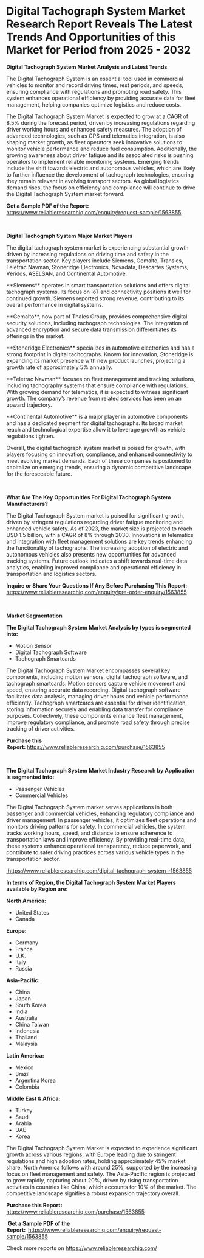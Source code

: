 <p><h1>Digital Tachograph System Market Research Report Reveals The Latest Trends And Opportunities of this Market for Period from 2025 - 2032</h1></p><p><strong>Digital Tachograph System Market Analysis and Latest Trends</strong></p>
<p><p>The Digital Tachograph System is an essential tool used in commercial vehicles to monitor and record driving times, rest periods, and speeds, ensuring compliance with regulations and promoting road safety. This system enhances operational efficiency by providing accurate data for fleet management, helping companies optimize logistics and reduce costs.</p><p>The Digital Tachograph System Market is expected to grow at a CAGR of 8.5% during the forecast period, driven by increasing regulations regarding driver working hours and enhanced safety measures. The adoption of advanced technologies, such as GPS and telematics integration, is also shaping market growth, as fleet operators seek innovative solutions to monitor vehicle performance and reduce fuel consumption. Additionally, the growing awareness about driver fatigue and its associated risks is pushing operators to implement reliable monitoring systems. Emerging trends include the shift towards electric and autonomous vehicles, which are likely to further influence the development of tachograph technologies, ensuring they remain relevant in evolving transport sectors. As global logistics demand rises, the focus on efficiency and compliance will continue to drive the Digital Tachograph System market forward.</p></p>
<p><strong>Get a Sample PDF of the Report:&nbsp;</strong> <a href="https://www.reliableresearchiq.com/enquiry/request-sample/1563855?utm_campaign=3055&utm_medium=2&utm_source=Github&utm_content=ia&utm_term=11042025&utm_id=digital-tachograph-system">https://www.reliableresearchiq.com/enquiry/request-sample/1563855</a></p>
<p>&nbsp;</p>
<p><strong>Digital Tachograph System Major Market Players</strong></p>
<p><p>The digital tachograph system market is experiencing substantial growth driven by increasing regulations on driving time and safety in the transportation sector. Key players include Siemens, Gemalto, Transics, Teletrac Navman, Stoneridge Electronics, Novadata, Descartes Systems, Veridos, ASELSAN, and Continental Automotive.</p><p>**Siemens** operates in smart transportation solutions and offers digital tachograph systems. Its focus on IoT and connectivity positions it well for continued growth. Siemens reported strong revenue, contributing to its overall performance in digital systems.</p><p>**Gemalto**, now part of Thales Group, provides comprehensive digital security solutions, including tachograph technologies. The integration of advanced encryption and secure data transmission differentiates its offerings in the market.</p><p>**Stoneridge Electronics** specializes in automotive electronics and has a strong footprint in digital tachographs. Known for innovation, Stoneridge is expanding its market presence with new product launches, projecting a growth rate of approximately 5% annually.</p><p>**Teletrac Navman** focuses on fleet management and tracking solutions, including tachography systems that ensure compliance with regulations. With growing demand for telematics, it is expected to witness significant growth. The company’s revenue from related services has been on an upward trajectory.</p><p>**Continental Automotive** is a major player in automotive components and has a dedicated segment for digital tachographs. Its broad market reach and technological expertise allow it to leverage growth as vehicle regulations tighten.</p><p>Overall, the digital tachograph system market is poised for growth, with players focusing on innovation, compliance, and enhanced connectivity to meet evolving market demands. Each of these companies is positioned to capitalize on emerging trends, ensuring a dynamic competitive landscape for the foreseeable future.</p></p>
<p>&nbsp;</p>
<p><strong>What Are The Key Opportunities For Digital Tachograph System Manufacturers?</strong></p>
<p><p>The Digital Tachograph System market is poised for significant growth, driven by stringent regulations regarding driver fatigue monitoring and enhanced vehicle safety. As of 2023, the market size is projected to reach USD 1.5 billion, with a CAGR of 8% through 2030. Innovations in telematics and integration with fleet management solutions are key trends enhancing the functionality of tachographs. The increasing adoption of electric and autonomous vehicles also presents new opportunities for advanced tracking systems. Future outlook indicates a shift towards real-time data analytics, enabling improved compliance and operational efficiency in transportation and logistics sectors.</p></p>
<p><strong>Inquire or Share Your Questions If Any Before Purchasing This Report:</strong> <a href="https://www.reliableresearchiq.com/enquiry/pre-order-enquiry/1563855?utm_campaign=3055&utm_medium=2&utm_source=Github&utm_content=ia&utm_term=11042025&utm_id=digital-tachograph-system">https://www.reliableresearchiq.com/enquiry/pre-order-enquiry/1563855</a></p>
<p>&nbsp;</p>
<p><strong>Market Segmentation</strong></p>
<p><strong>The Digital Tachograph System Market Analysis by types is segmented into:</strong></p>
<p><ul><li>Motion Sensor</li><li>Digital Tachograph Software</li><li>Tachograph Smartcards</li></ul></p>
<p><p>The Digital Tachograph System Market encompasses several key components, including motion sensors, digital tachograph software, and tachograph smartcards. Motion sensors capture vehicle movement and speed, ensuring accurate data recording. Digital tachograph software facilitates data analysis, managing driver hours and vehicle performance efficiently. Tachograph smartcards are essential for driver identification, storing information securely and enabling data transfer for compliance purposes. Collectively, these components enhance fleet management, improve regulatory compliance, and promote road safety through precise tracking of driver activities.</p></p>
<p><strong>Purchase this Report:&nbsp;</strong><a href="https://www.reliableresearchiq.com/purchase/1563855?utm_campaign=3055&utm_medium=2&utm_source=Github&utm_content=ia&utm_term=11042025&utm_id=digital-tachograph-system">https://www.reliableresearchiq.com/purchase/1563855</a></p>
<p>&nbsp;</p>
<p><strong>The Digital Tachograph System Market Industry Research by Application is segmented into:</strong></p>
<p><ul><li>Passenger Vehicles</li><li>Commercial Vehicles</li></ul></p>
<p><p>The Digital Tachograph System market serves applications in both passenger and commercial vehicles, enhancing regulatory compliance and driver management. In passenger vehicles, it optimizes fleet operations and monitors driving patterns for safety. In commercial vehicles, the system tracks working hours, speed, and distance to ensure adherence to transportation laws and improve efficiency. By providing real-time data, these systems enhance operational transparency, reduce paperwork, and contribute to safer driving practices across various vehicle types in the transportation sector.</p></p>
<p><a href="https://www.reliableresearchiq.com/digital-tachograph-system-r1563855?utm_campaign=3055&utm_medium=2&utm_source=Github&utm_content=ia&utm_term=11042025&utm_id=digital-tachograph-system">&nbsp;https://www.reliableresearchiq.com/digital-tachograph-system-r1563855</a></p>
<p><strong>In terms of Region, the Digital Tachograph System Market Players available by Region are:</strong></p>
<p>
    <p> <strong> North America: </strong>
        <ul>
            <li>United States</li>
            <li>Canada</li>
        </ul>
        </p> 
    <p> <strong> Europe: </strong>
        <ul>
            <li>Germany</li>
            <li>France</li>
            <li>U.K.</li>
            <li>Italy</li>
            <li>Russia</li>
        </ul>
        </p> 
    <p> <strong> Asia-Pacific: </strong>
        <ul>
            <li>China</li>
            <li>Japan</li>
            <li>South Korea</li>
            <li>India</li>
            <li>Australia</li>
            <li>China Taiwan</li>
            <li>Indonesia</li>
            <li>Thailand</li>
            <li>Malaysia</li>
        </ul>
        </p> 
    <p> <strong> Latin America: </strong>
        <ul>
            <li>Mexico</li>
            <li>Brazil</li>
            <li>Argentina Korea</li>
            <li>Colombia</li>
        </ul>
        </p> 
    <p> <strong> Middle East & Africa: </strong>
        <ul>
            <li>Turkey</li>
            <li>Saudi</li>
            <li>Arabia</li>
            <li>UAE</li>
            <li>Korea</li>
        </ul>
    </p>
    </p>
<p><p>The Digital Tachograph System Market is expected to experience significant growth across various regions, with Europe leading due to stringent regulations and high adoption rates, holding approximately 45% market share. North America follows with around 25%, supported by the increasing focus on fleet management and safety. The Asia-Pacific region is projected to grow rapidly, capturing about 20%, driven by rising transportation activities in countries like China, which accounts for 10% of the market. The competitive landscape signifies a robust expansion trajectory overall.</p></p>
<p><strong>Purchase this Report: </strong><a href="https://www.reliableresearchiq.com/purchase/1563855?utm_campaign=3055&utm_medium=2&utm_source=Github&utm_content=ia&utm_term=11042025&utm_id=digital-tachograph-system">https://www.reliableresearchiq.com/purchase/1563855</a></p>
<p>&nbsp;<strong>Get a Sample PDF of the Report:&nbsp;&nbsp;</strong><a href="https://www.reliableresearchiq.com/enquiry/request-sample/1563855?utm_campaign=3055&utm_medium=2&utm_source=Github&utm_content=ia&utm_term=11042025&utm_id=digital-tachograph-system">https://www.reliableresearchiq.com/enquiry/request-sample/1563855</a></p>
<p><strong></strong></p>
<p>Check more reports on <a href="https://www.reliableresearchiq.com/?utm_campaign=3055&utm_medium=2&utm_source=Github&utm_content=ia&utm_term=11042025&utm_id=digital-tachograph-system">https://www.reliableresearchiq.com/</a></p>